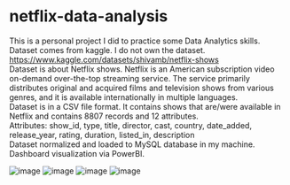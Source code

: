 # netflix-data-analysis
This is a personal project I did to practice some Data Analytics skills.  
Dataset comes from kaggle. I do not own the dataset. https://www.kaggle.com/datasets/shivamb/netflix-shows  
Dataset is about Netflix shows. Netflix is an American subscription video on-demand over-the-top streaming service. The service primarily distributes original and acquired films and television shows from various genres, and it is available internationally in multiple languages.  
Dataset is in a CSV file format. It contains shows that are/were available in Netflix and contains 8807 records and 12 attributes.  
Attributes: show_id, type, title, director, cast, country, date_added, release_year, rating, duration, listed_in, description  
Dataset normalized and loaded to MySQL database in my machine.  
Dashboard visualization via PowerBI.  


![image](https://github.com/arceldizon28/netflix-data-analysis/assets/148745972/d41c28d9-2d4f-40ee-8cf8-d52327b1c623)
![image](https://github.com/arceldizon28/netflix-data-analysis/assets/148745972/bbb0302e-3410-4f20-b30b-006811663823)
![image](https://github.com/arceldizon28/netflix-data-analysis/assets/148745972/4523b807-efbb-4e4e-bec8-393786db46d0)
![image](https://github.com/arceldizon28/netflix-data-analysis/assets/148745972/f6cb4597-f45a-448a-b3e7-38928a393d52)

